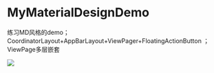 # MyMaterialDesignDemo
练习MD风格的demo；CoordinatorLayout+AppBarLayout+ViewPager+FloatingActionButton    ；ViewPage多层嵌套


![](https://github.com/zhx3511/MyMaterialDesignDemo/blob/master/S70822-144122.jpg)  
